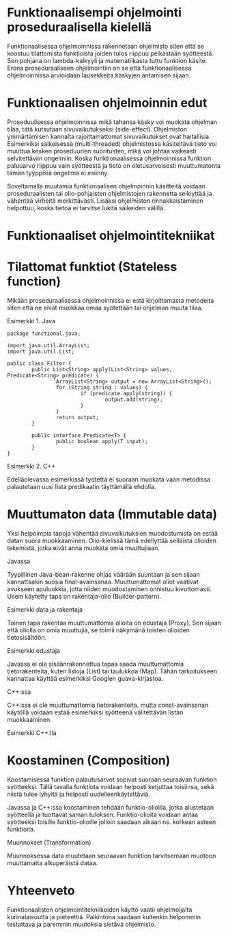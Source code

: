 # Funktionaalisempi ohjelmointi proseduraalisella kielellä

Funktionaalisessa ohjelmoinnissa rakennetaan ohjelmisto siten että se koostuu tilattomista funktioista joiden tulos riippuu pelkästään syötteestä. Sen pohjana on lambda-kalkyyli ja matematiikasta tuttu funktion käsite. Erona proseduraaliseen ohjelmointiin on se että funktionaalisessa ohjelmoinnissa arvioidaan lausekkeita käskyjen antamisen sijaan. 

# Funktionaalisen ohjelmoinnin edut

Proseduulisessa ohjelmoinnissa mikä tahansa käsky voi muokata ohjelman tilaa, tätä kutsutaan sivuvaikutukseksi (side-effect). Ohjelmiston ymmärtämisen kannalta rajoittamattomat sivuvaikutukset ovat haitallisia. Esimerkiksi säikeisessä (multi-threaded) ohjelmistossa käsiteltävä tieto voi muuttua kesken proseduurien suoritusten, mikä voi johtaa vaikeasti selvitettäviin ongelmiin. Koska funktionaalisessa ohjelmoinnissa funktion paluuarvo riippuu vain syötteestä ja tieto on oletusarvoisesti muuttumatonta tämän tyyppisiä ongelmia ei esiinny.

Soveltamalla muutamia funktionaalisen ohjelmoinnin käsitteitä voidaan proseduraalisten tai olio-pohjaisten ohjelmistojen rakennetta selkiyttää ja vähentää virheitä merkittävästi. Lisäksi ohjelmiston rinnakkaistaminen helpottuu, koska tietoa ei tarvitse lukita säikeiden välillä.

# Funktionaaliset ohjelmointitekniikat

# Tilattomat funktiot (Stateless function)

Mikään proseduraalisessa ohjelmoinnissa ei estä kirjoittamasta metodeita siten että ne eivät muokkaa omaa syötettään tai ohjelman muuta tilaa.

Esimerkki 1. Java

~~~ {.java}
package functional.java;

import java.util.ArrayList;
import java.util.List;

public class Filter {
        public List<String> apply(List<String> values, Predicate<String> predicate) {
                ArrayList<String> output = new ArrayList<String>();
                for (String string : values) {
                        if (predicate.apply(string)) {
                                output.add(string);
                        }
                }
                return output;
        }

        public interface Predicate<T> {
                public boolean apply(T input);
        }
}
~~~

Esimerkki 2. C++

Edelläolevassa esimerkissä työtettä ei suoraan muokata vaan metodissa palautetaan uusi lista predikaatin täyttämällä ehdolla.

# Muuttumaton data (Immutable data)

Yksi helpoimpia tapoja vähentää sivuvaikutuksien muodostumista on estää datan suora muokkaaminen. Olio-kielissä tämä edellyttää sellaista olioiden tekemistä, jotka eivät anna muokata omia muuttujiaan.

Javassa

Tyypillinen Java-bean-rakenne ohjaa väärään suuntaan ja sen sijaan kannattaakin suosia final-avainsanaa. Muuttumattomat oliot vaativat avukseen apuluokkia, jotta niiden muodostaminen onnistuu kivuttomasti. Usein käytetty tapa on  rakentaja-olio (Builder-pattern).

Esimerkki data ja rakentaja

Toinen tapa rakentaa muuttumattomia olioita on edustaja (Proxy). Sen sijaan että oliolla on omia muuttujia, se toimii näkymänä toisten olioiden tietosisältöön.

Esimerkki edustaja

Javassa ei ole sisäänrakennettua tapaa saada muuttumattomia tietorakenteita, kuten listoja (List) tai taulukkoa (Map). Tähän tarkoitukseen kannattaa käyttää esimerkiksi Googlen guava-kirjastoa.

C++:ssa

C++:ssa ei ole muuttumattomia tietorakenteita, mutta const-avainsanan käytöllä voidaan estää esimerkiksi syötteenä välitettävän listan muokkaaminen.

Esimerkki C++:lla

# Koostaminen (Composition)

Koostamisessa funktion palautusarvot sopivat suoraan seuraavan funktion syötteeksi. Tällä tavalla funktiota voidaan helposti ketjuttaa toisiinsa, sekä niistä tulee lyhyitä ja helposti uudelleenkäytettäviä.

Javassa ja C++:ssa koostaminen tehdään funktio-olioilla, jotka alustetaan syötteellä ja tuottavat saman tuloksen. Funktio-olioita voidaan antaa syötteeksi toisille funktio-olioille jolloin saadaan aikaan ns. korkean asteen funktioita.

Muunnokset (Transformation)

Muunnoksessa data muutetaan seuraavan funktion tarvitsemaan muotoon muuttamatta alkuperäistä dataa.

# Yhteenveto

Funktionaalisten ohjelmointitekniikoiden käyttö vaatii ohjelmoijalta kurinalaisuutta ja pieteettiä. Palkintona saadaan kuitenkin helpommin testattava ja paremmin muutoksia sietävä ohjelmisto.
